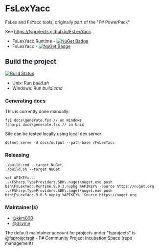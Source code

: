 FsLexYacc
=======================

FsLex and FsYacc tools, originally part of the "F# PowerPack"

See https://fsprojects.github.io/FsLexYacc.

* FsLexYacc.Runtime - [![NuGet Badge](https://buildstats.info/nuget/FsLexYacc.Runtime)](https://www.nuget.org/packages/FsLexYacc.Runtime)
* FsLexYacc - [![NuGet Badge](https://buildstats.info/nuget/FsLexYacc)](https://www.nuget.org/packages/FsLexYacc)

Build the project
-----------------

[![Build Status](https://sergeytihon.visualstudio.com/FsLexYacc/_apis/build/status/fsprojects.FsLexYacc?branchName=master)](https://sergeytihon.visualstudio.com/FsLexYacc/_build/latest?definitionId=5&branchName=master)

* Unix: Run *build.sh*
* Windows: Run *build.cmd*

### Generating docs

This is currently done manually:

    fsi docs\generate.fsx // on Windows
    fsharpi docs\generate.fsx // on Unix

Site can be tested locally using local dev server

    dotnet serve -d docs/output --path-base /FsLexYacc

### Releasing

    .\build.cmd --target NuGet
    ./build.sh --target NuGet

    set APIKEY=...
    ..\FSharp.TypeProviders.SDK\.nuget\nuget.exe push bin\FsLexYacc.Runtime.9.0.3.nupkg %APIKEY% -Source https://nuget.org
    ..\FSharp.TypeProviders.SDK\.nuget\nuget.exe push bin\FsLexYacc.9.0.3.nupkg %APIKEY% -Source https://nuget.org

### Maintainer(s)

- [@kkm000](https://github.com/kkm000)
- [@dsyme](https://github.com/dsyme)

The default maintainer account for projects under "fsprojects" is [@fsprojectsgit](https://github.com/fsprojectsgit) - F# Community Project Incubation Space (repo management)

